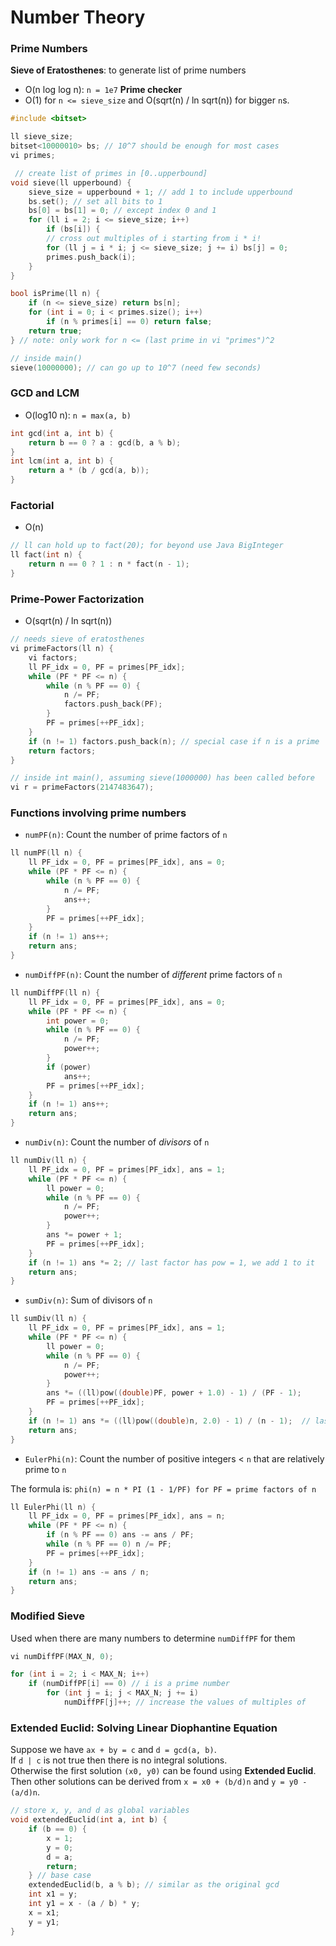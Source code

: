 # Number Theory

### Prime Numbers

**Sieve of Eratosthenes**: to generate list of prime numbers
* O(n log log n): `n = 1e7`
**Prime checker**
* O(1) for `n <= sieve_size` and O(sqrt(n) / ln sqrt(n)) for bigger `n`s.


```cpp
#include <bitset>

ll sieve_size;
bitset<10000010> bs; // 10^7 should be enough for most cases
vi primes;

 // create list of primes in [0..upperbound]
void sieve(ll upperbound) {
    sieve_size = upperbound + 1; // add 1 to include upperbound
    bs.set(); // set all bits to 1
    bs[0] = bs[1] = 0; // except index 0 and 1
    for (ll i = 2; i <= sieve_size; i++)
        if (bs[i]) {
        // cross out multiples of i starting from i * i!
        for (ll j = i * i; j <= sieve_size; j += i) bs[j] = 0;
        primes.push_back(i);
    }
}

bool isPrime(ll n) {
    if (n <= sieve_size) return bs[n];
    for (int i = 0; i < primes.size(); i++)
        if (n % primes[i] == 0) return false;
    return true;
} // note: only work for n <= (last prime in vi "primes")^2

// inside main()
sieve(10000000); // can go up to 10^7 (need few seconds)
```

### GCD and LCM

* O(log10 n): `n = max(a, b)`

```cpp
int gcd(int a, int b) {
    return b == 0 ? a : gcd(b, a % b);
}
int lcm(int a, int b) {
    return a * (b / gcd(a, b));
}
```

### Factorial

* O(n)

```cpp
// ll can hold up to fact(20); for beyond use Java BigInteger
ll fact(int n) {
    return n == 0 ? 1 : n * fact(n - 1);
}
```

### Prime-Power Factorization

* O(sqrt(n) / ln sqrt(n))

```cpp
// needs sieve of eratosthenes
vi primeFactors(ll n) {
    vi factors;
    ll PF_idx = 0, PF = primes[PF_idx];
    while (PF * PF <= n) {
        while (n % PF == 0) {
            n /= PF;
            factors.push_back(PF);
        }  
        PF = primes[++PF_idx];
    }
    if (n != 1) factors.push_back(n); // special case if n is a prime
    return factors;
}

// inside int main(), assuming sieve(1000000) has been called before
vi r = primeFactors(2147483647);
```

### Functions involving prime numbers

* `numPF(n)`: Count the number of prime factors of `n`

```cpp
ll numPF(ll n) {
    ll PF_idx = 0, PF = primes[PF_idx], ans = 0;
    while (PF * PF <= n) {
        while (n % PF == 0) {
            n /= PF;
            ans++;
        }
        PF = primes[++PF_idx];
    }
    if (n != 1) ans++;
    return ans;
}
```

* `numDiffPF(n)`: Count the number of *different* prime factors of `n`

```cpp
ll numDiffPF(ll n) {
    ll PF_idx = 0, PF = primes[PF_idx], ans = 0;
    while (PF * PF <= n) {
        int power = 0;
        while (n % PF == 0) {
            n /= PF;
            power++;
        }
        if (power)
            ans++;
        PF = primes[++PF_idx];
    }
    if (n != 1) ans++;
    return ans;
}
```

* `numDiv(n)`: Count the number of *divisors* of `n`

```cpp
ll numDiv(ll n) {
    ll PF_idx = 0, PF = primes[PF_idx], ans = 1;
    while (PF * PF <= n) {
        ll power = 0;
        while (n % PF == 0) {
            n /= PF;
            power++;
        }
        ans *= power + 1;
        PF = primes[++PF_idx];
    }
    if (n != 1) ans *= 2; // last factor has pow = 1, we add 1 to it
    return ans;
}
```

* `sumDiv(n)`: Sum of divisors of `n`

```cpp
ll sumDiv(ll n) {
    ll PF_idx = 0, PF = primes[PF_idx], ans = 1;
    while (PF * PF <= n) {
        ll power = 0;
        while (n % PF == 0) {
            n /= PF;
            power++;
        }
        ans *= ((ll)pow((double)PF, power + 1.0) - 1) / (PF - 1);
        PF = primes[++PF_idx];
    }
    if (n != 1) ans *= ((ll)pow((double)n, 2.0) - 1) / (n - 1);  // last
    return ans;
}
```

* `EulerPhi(n)`: Count the number of positive integers < `n` that are relatively prime to `n`

The formula is: `phi(n) = n * PI (1 - 1/PF) for PF = prime factors of n`

```cpp
ll EulerPhi(ll n) {
    ll PF_idx = 0, PF = primes[PF_idx], ans = n;
    while (PF * PF <= n) {
        if (n % PF == 0) ans -= ans / PF;
        while (n % PF == 0) n /= PF;
        PF = primes[++PF_idx];
    }
    if (n != 1) ans -= ans / n;
    return ans;
}
```

### Modified Sieve

Used when there are many numbers to determine `numDiffPF` for them

```cpp
vi numDiffPF(MAX_N, 0);

for (int i = 2; i < MAX_N; i++)
    if (numDiffPF[i] == 0) // i is a prime number
        for (int j = i; j < MAX_N; j += i)
            numDiffPF[j]++; // increase the values of multiples of
```

### Extended Euclid: Solving Linear Diophantine Equation

Suppose we have `ax + by = c` and `d = gcd(a, b)`.  
If `d | c` is not true then there is no integral solutions.  
Otherwise the first solution `(x0, y0)` can be found using **Extended Euclid**.
Then other solutions can be derived from `x = x0 + (b/d)n` and `y = y0 - (a/d)n`.

```cpp
// store x, y, and d as global variables
void extendedEuclid(int a, int b) {
    if (b == 0) {
        x = 1;
        y = 0;
        d = a;
        return;
    } // base case
    extendedEuclid(b, a % b); // similar as the original gcd
    int x1 = y;
    int y1 = x - (a / b) * y;
    x = x1;
    y = y1;
}
```
